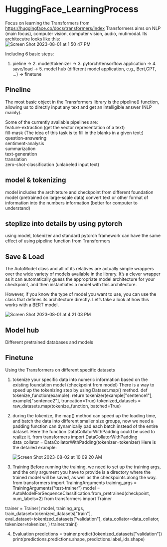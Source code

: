 # HuggingFace_LearningProcess
Focus on learning the Transformers from https://huggingface.co/docs/transformers/index 
Transformers aims on NLP (main focus), computer vision, computer vision, audio, mutimodal. Its architecutre looks like this:  
![Screen Shot 2023-08-01 at 1 50 47 PM](https://github.com/btbbtzhang/HuggingFace_LearningProcess/assets/34163897/fc0f2396-98dd-4b30-9884-f10c7b069bed)


Including 6 basic steps:
1. pieline -> 2. model/tokenizer -> 3. pytorch/tensorflow application -> 4. save/load -> 5. model hub (different model application, e.g., Bert,GPT, ...) -> finetune

## Pineline  
The most basic object in the Transformers library is the pipeline() function, allowing us to directly input any text and get an intelligible answer (NLP mainly).  

Some of the currently available pipelines are:  
feature-extraction (get the vector representation of a text)  
fill-mask (The idea of this task is to fill in the blanks in a given text:)  
question-answering  
sentiment-analysis  
summarization  
text-generation  
translation  
zero-shot-classification (unlabeled input text)  

## model & tokenizing 
model includes the architeture and checkpoint from different foundation model (pretrained on large-scale data)
convert text or other format of information into the numbers information (better for computer to understand)  

## steplize into details by using pytorch
using model, tokenizer and standard pytorch framework can have the same effect of using pipeline function from Transformers  

 
## Save & Load
The AutoModel class and all of its relatives are actually simple wrappers over the wide variety of models available in the library. It’s a clever wrapper as it can automatically guess the appropriate model architecture for your checkpoint, and then instantiates a model with this architecture.  

However, if you know the type of model you want to use, you can use the class that defines its architecture directly. Let’s take a look at how this works with a BERT model.  

![Screen Shot 2023-08-01 at 4 21 03 PM](https://github.com/btbbtzhang/HuggingFace_LearningProcess/assets/34163897/69385e04-bd36-4a8f-82ca-36c393543b2b)  

## Model hub
Different pretrained databases and models  

## Finetune
Using the Transformers on different specific datasets
1. tokenize your specific data into numeric information based on the existing foundation model (checkpoint from model)
   There is a way to speed up the tokenizing step by using Dataset.map() method.
   def tokenize_function(example):
    return tokenizer(example["sentence1"], example["sentence2"], truncation=True)
   tokenized_datasets = raw_datasets.map(tokenize_function, batched=True)
2. during the tokenize, the map() method can speed up the loading time, and batch the data into different smaller size groups, now we need a padding function can dynamically pad each batch instead of the entire dataset. Here the function DataCollatorWithPadding could be used to realize it.
   from transformers import DataCollatorWithPadding
   data_collator = DataCollatorWithPadding(tokenizer=tokenizer)
   Here is the detailed example:

   ![Screen Shot 2023-08-02 at 10 09 20 AM](https://github.com/btbbtzhang/HuggingFace_TransformersTest/assets/34163897/d249d400-bab3-4112-8895-12ab1f6951a0)

3. Training
   Before running the training, we need to set up the training args, and the only argument you have to provide is a directory where the trained model will be saved, as well as the checkpoints along the way.
   from transformers import TrainingArguments
   training_args = TrainingArguments("test-trainer")
   model = AutoModelForSequenceClassification.from_pretrained(checkpoint, num_labels=2)
   from transformers import Trainer

trainer = Trainer(
    model,
    training_args,
    train_dataset=tokenized_datasets["train"],
    eval_dataset=tokenized_datasets["validation"],
    data_collator=data_collator,
    tokenizer=tokenizer,
)
trainer.train()
  
4. Evaluation
   predictions = trainer.predict(tokenized_datasets["validation"])
   print(predictions.predictions.shape, predictions.label_ids.shape)
